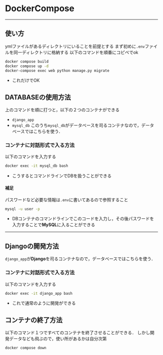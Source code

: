 # DockerCompose

---

## 使い方
ymlファイルがあるディレクトリにいることを前提とする
まず初めに`.env`ファイルを同一ディレクトリに格納する
以下のコマンドを順番にコピペでok


```bash
docker compose build
docker compose up -d
docker-compose exec web python manage.py migrate
```
- これだけでOK
  
## DATABASEの使用方法
上のコマンドを順に打つと，以下の２つのコンテナができる
- `django_app`
- `mysql_db`
このうち`mysql_db`がデータベースを司るコンテナなので，データベースではこちらを使う．

### コンテナに対話形式で入る方法
以下のコマンドを入力する

```bash
docker exec -it mysql_db bash
```
- こうするとコマンドラインでDBを扱うことができる

#### 補足
パスワードなど必要な情報は`.env`に書いてあるので参照すること

```bash
mysql -u user -p 
```
- DBコンテナのコマンドラインでこのコードを入力し，その後パスワードを入力することで**MySQL**に入ることができる

---

## Djangoの開発方法
`django_app`が**Django**を司るコンテナなので，データベースではこちらを使う．

### コンテナに対話形式で入る方法
以下のコマンドを入力する

```bash
docker exec -it django_app bash
```
- これで通常のように開発ができる

## コンテナの終了方法
以下のコマンド１つですべてのコンテナを終了させることができる．
しかし開発データなども飛ぶので，使い所があるかは自分次第

```bash
docker compose down
```
